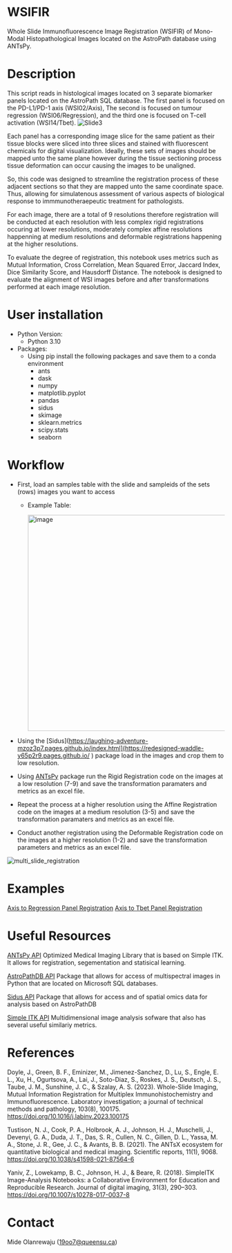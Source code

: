 # WSIFIR
Whole Slide Immunofluorescence Image Registration (WSIFIR) of Mono-Modal Histopathological Images located on the AstroPath database using ANTsPy.

# Description

This script reads in histological images located on 3 separate biomarker panels located on the AstroPath SQL database. The first panel is focused on the PD-L1/PD-1 axis (WSI02/Axis), The second is focused on tumour regression (WSI06/Regression), and the third one is focused on T-cell activation (WSI14/Tbet).
![Slide3](https://github.com/user-attachments/assets/a470281c-c6e6-41af-a3d7-d9c0bc2db7a9)

Each panel has a corresponding image slice for the same patient as their tissue blocks were sliced into three slices and stained with fluorescent chemicals for digital visualization. Ideally, these sets of images should be mapped unto the same plane however during the tissue sectioning process tissue deformation can occur causing the images to be unaligned.

So, this code was designed to streamline the registration process of these adjacent sections so that they are mapped unto the same coordinate space. Thus, allowing for simulatenous assessment of various aspects of biological response to immmunotheraepeutic treatment for pathologists. 

For each image, there are a total of 9 resolutions therefore registration will be conducted at each resolution with less complex rigid registrations occuring at lower resolutions, moderately complex affine resolutions happenning at medium resolutions and deformable registrations happening at the higher resolutions. 

To evaluate the degree of registration, this notebook uses metrics such as Mutual Information, Cross Correlation, Mean Squared Error, Jaccard Index, Dice Similarity Score, and Hausdorff Distance. The notebook is designed to evaluate the alignment of WSI images before and after transformations performed at each image resolution.

# User installation
- Python Version:
    - Python 3.10    
- Packages:
  - Using pip install the following packages and save them to a conda environment
    - ants
    - dask
    - numpy
    - matplotlib.pyplot
    - pandas
    - sidus
    - skimage
    - sklearn.metrics
    - scipy.stats
    - seaborn

# Workflow

- First, load an samples table with the slide and sampleids of the sets (rows) images you want to access
    - Example Table:

      <img width="499" alt="image" src="https://github.com/user-attachments/assets/78ea259d-b0a6-4930-a686-e01f2cef30f1" />

- Using the [Sidus](https://laughing-adventure-mzoz3p7.pages.github.io/index.html](https://redesigned-waddle-y65p2r9.pages.github.io/ ) package load in the images and crop them to low resolution.
- Using [ANTsPy](https://github.com/ANTsX/ANTsPy) package run the Rigid Registration code on the images at a low resolution (7-9) and save the transformation paramaters and metrics as an excel file.
- Repeat the process at a higher resolution using the Affine Registration code on the images at a medium resolution (3-5) and save the transformation paramaters and metrics as an excel file.
- Conduct another registration using the Deformable Registration code on the images at a higher resolution (1-2) and save the transformation parameters and metrics as an excel file.
  
![multi_slide_registration](https://github.com/user-attachments/assets/32f13b0c-e26c-4e87-a71c-b2e2e4ba55f2)



# Examples

[Axis to Regression Panel Registration](Axis_Reg_Registration.ipynb)
[Axis to Tbet Panel Registration](Regression_Tbet_Registration.ipynb) 


# Useful Resources

[ANTsPy API](https://github.com/ANTsX/ANTsPy) Optimized Medical Imaging Library that is based on Simple ITK. It allows for registration, segementation and statisical learning.

[AstroPathDB API](https://laughing-adventure-mzoz3p7.pages.github.io/) Package that allows for access of multispectral images in Python that are located on Microsoft SQL databases.

[Sidus API](https://github.com/pages/auth?nonce=ca5bb124-9131-4f6f-8803-b19e1385532a&page_id=53985155&path=L3BrZ19leGFtcGxlc190dXRvcmlhbHMvY29yZS9sb2FkaW5nX2RhdGEuaHRtbA) Package that allows for access and of spatial omics data for analysis based on AstroPathDB

[Simple ITK API](https://github.com/SimpleITK/SimpleITKPythonPackage) Multidimensional image analysis sofware that also has several useful similariy metrics. 

# References

Doyle, J., Green, B. F., Eminizer, M., Jimenez-Sanchez, D., Lu, S., Engle, E. L., Xu, H., Ogurtsova, A., Lai, J., Soto-Diaz, S., Roskes, J. S., Deutsch, J. S., Taube, J. M., Sunshine, J. C., & Szalay, A. S. (2023). Whole-Slide Imaging, Mutual Information Registration for Multiplex Immunohistochemistry and Immunofluorescence. Laboratory investigation; a journal of technical methods and pathology, 103(8), 100175. https://doi.org/10.1016/j.labinv.2023.100175

Tustison, N. J., Cook, P. A., Holbrook, A. J., Johnson, H. J., Muschelli, J., Devenyi, G. A., Duda, J. T., Das, S. R., Cullen, N. C., Gillen, D. L., Yassa, M. A., Stone, J. R., Gee, J. C., & Avants, B. B. (2021). The ANTsX ecosystem for quantitative biological and medical imaging. Scientific reports, 11(1), 9068. https://doi.org/10.1038/s41598-021-87564-6

Yaniv, Z., Lowekamp, B. C., Johnson, H. J., & Beare, R. (2018). SimpleITK Image-Analysis Notebooks: a Collaborative Environment for Education and Reproducible Research. Journal of digital imaging, 31(3), 290–303. https://doi.org/10.1007/s10278-017-0037-8


# Contact

Mide Olanrewaju (19oo7@queensu.ca)
 
